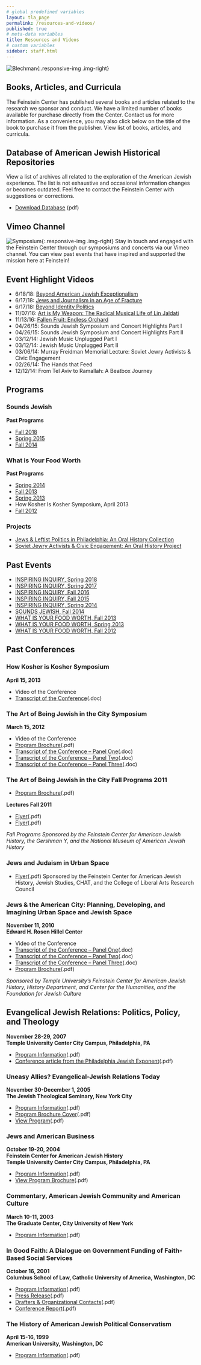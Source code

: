 ```yaml
---
# global predefined variables
layout: tla_page
permalink: /resources-and-videos/
published: true
# meta-data variables
title: Resources and Videos
# custom variables
sidebar: staff.html
---
```

![Blechman]({{site.baseurl}}/media/Blechman-poster-189x300.jpeg){:.responsive-img .img-right}
## Books, Articles, and Curricula
The Feinstein Center has published several books and articles related to the research we sponsor and conduct. We have a limited number of books available for purchase directly from the Center. Contact us for more information. As a convenience, you may also click below on the title of the book to purchase it from the publisher. View list of books, articles, and curricula.

## Database of American Jewish Historical Repositories
View a list of archives all related to the exploration of the American Jewish experience. The list is not exhaustive and occasional information changes or becomes outdated. Feel free to contact the Feinstein Center with suggestions or corrections.
- [Download Database](https://liberalarts.temple.edu/sites/liberalarts/files/ArchiveTableMergedDataupdated10-25-13.pdf) (pdf)

## Vimeo Channel
![Symposium]({{site.baseurl}}/media/Symposium.jpg){:.responsive-img .img-right}
Stay in touch and engaged with the Feinstein Center through our symposiums and concerts via our Vimeo channel. You can view past events that have inspired and supported the mission here at Feinstein!

## Event Highlight Videos
- 6/18/18: [Beyond American Jewish Exceptionalism](https://drive.google.com/file/d/1hc9A0zlY2ikkaJlYxpsAaKkTX-ka-L43/view?usp=sharing)
- 6/17/18: [Jews and Journalism in an Age of Fracture](https://drive.google.com/file/d/1D0cq0ur8P58v1c-MqG7bDwJi5VJACqq0/view)
- 6/17/18: [Beyond Identity Politics](https://drive.google.com/file/d/1NwHWm14kjJi9mS7ScPb_QFVg7t0tAj8B/view)
- 11/07/16: [Art is My Weapon: The Radical Musical Life of Lin Jaldati](https://ensemble.temple.edu/app/plugin/embed.aspx?ID=3VGf3n5PR0OpfVLOLTsukA&isNewPluginEmbed=true&displayTitle=false&startTime=0&autoPlay=false&hideControls=true&showCaptions=false&width=640&height=360&displaySharing=false&displayAnnotations=false&displayAttachments=false&displayLinks=false&displayEmbedCode=false&displayDownloadIcon=false&displayMetaData=true&displayDateProduced=false&displayCaptionSearch=false)
- 11/13/16: [Fallen Fruit: Endless Orchard](https://ensemble.temple.edu/app/plugin/embed.aspx?ID=l3bdoFin_0-ZKvoZtCWkGA&isNewPluginEmbed=true&displayTitle=false&startTime=0&autoPlay=false&hideControls=true&showCaptions=false&width=640&height=360&displaySharing=false&displayAnnotations=false&displayAttachments=false&displayLinks=false&displayEmbedCode=false&displayDownloadIcon=false&displayMetaData=true&displayDateProduced=false&displayCaptionSearch=false)
- 04/26/15: Sounds Jewish Symposium and Concert Highlights Part I
- 04/26/15: Sounds Jewish Symposium and Concert Highlights Part II
- 03/12/14: Jewish Music Unplugged Part I
- 03/12/14: Jewish Music Unplugged Part II
- 03/06/14: Murray Freidman Memorial Lecture: Soviet Jewry Activists & Civic Engagement
- 02/26/14: The Hands that Feed
- 12/12/14: From Tel Aviv to Ramallah: A Beatbox Journey

## Programs

### Sounds Jewish
**Past Programs**
- [Fall 2018](https://drive.google.com/file/d/17kvuHBltqyDU9hHL3qc7b6RcXfjvDBYp/view?usp=sharing)
- [Spring 2015](https://drive.google.com/file/d/1vOi69Sp9OQRgjJolgIHPd7t9ldAuFX57/view?usp=sharing)
- [Fall 2014](https://drive.google.com/file/d/1Ks2NgCHokpQKOKH5M_Xw-zHg67eHJLqv/view?usp=sharing)

### What is Your Food Worth
**Past Programs**
- [Spring 2014](https://drive.google.com/file/d/1wQTf8d0IwJCJYzdUBWTMTQVFGnj5BUQY/view?usp=sharing)
- [Fall 2013](https://drive.google.com/file/d/1Gg1PqFnCDg7GJkU8inh0ZuaET_Ab617K/view?usp=sharing)
- [Spring 2013](https://drive.google.com/file/d/17f8V_mUcvWi6diOq88LLvn-i5rknmyQr/view?usp=sharing)
- How Kosher Is Kosher Symposium, April 2013
- [Fall 2012](https://drive.google.com/file/d/1kFYAZa9BzVopnnWZX1XDvQRHEfGeJvFP/view?usp=sharing)

### Projects
- [Jews & Leftist Politics in Philadelphia: An Oral History Collection](https://liberalarts.temple.edu/sites/liberalarts/files/guidetoJewsandLeftistPoliticsinPhiladelphia.pdf)
- [Soviet Jewry Activists & Civic Engagement: An Oral History Project](https://liberalarts.temple.edu/sites/liberalarts/files/Soviet-Jewry-Report-final.docx)

## Past Events

- [INSPIRING INQUIRY, Spring 2018](https://drive.google.com/file/d/1loIf-HZdM06OUduoyvV-OdnFW0GAMods/view?usp=sharing)
- [INSPIRING INQUIRY, Spring 2017](https://drive.google.com/file/d/1byaor1YZw1DoTUDM-yKzAV7UD8L_5jMh/view?usp=sharing)
- [INSPIRING INQUIRY, Fall 2016](https://drive.google.com/file/d/1x5JjQaahLfqT8SUVwRUo2aQRGBUq8A7y/view?usp=sharing)
- [INSPIRING INQUIRY, Fall 2015](https://drive.google.com/file/d/1lZL_k7pFxOp1vsfuVOwAM_pTKOGN7VJs/view?usp=sharing)
- [INSPIRING INQUIRY, Spring 2014](https://drive.google.com/file/d/1wQTf8d0IwJCJYzdUBWTMTQVFGnj5BUQY/view?usp=sharing)
- [SOUNDS JEWISH, Fall 2014](https://drive.google.com/file/d/1Ks2NgCHokpQKOKH5M_Xw-zHg67eHJLqv/view?usp=sharing)
- [WHAT IS YOUR FOOD WORTH, Fall 2013](https://drive.google.com/file/d/1Gg1PqFnCDg7GJkU8inh0ZuaET_Ab617K/view?usp=sharing)
- [WHAT IS YOUR FOOD WORTH, Spring 2013](https://drive.google.com/file/d/17f8V_mUcvWi6diOq88LLvn-i5rknmyQr/view?usp=sharing)
- [WHAT IS YOUR FOOD WORTH, Fall 2012](https://drive.google.com/file/d/1kFYAZa9BzVopnnWZX1XDvQRHEfGeJvFP/view?usp=sharing)

## Past Conferences

### How Kosher is Kosher Symposium
**April 15, 2013**<br>
- Video of the Conference
- [Transcript of the Conference](https://drive.google.com/file/d/1XT3p-vvy37OId-x6m6uZ1W9zPnE7HHz-/view?usp=sharing)(.doc)

### The Art of Being Jewish in the City Symposium
**March 15, 2012**<br>
- Video of the Conference
- [Program Brochure](https://drive.google.com/file/d/1E61vD_g0opH_UBEm3VemTm2HwvZH8RXU/view?usp=sharing)(.pdf)
- [Transcript of the Conference – Panel One](https://drive.google.com/file/d/1RvHsjAQ4CLEytKbPrcZe8QumUATrWiOe/view?usp=sharing)(.doc)
- [Transcript of the Conference – Panel Two](https://drive.google.com/file/d/1Z8yvQcTbP65I65H4PxLTg2cZgav6ne4Q/view?usp=sharing)(.doc)
- [Transcript of the Conference – Panel Three](https://drive.google.com/file/d/12Plv2qtbZ7LJ3cAXI-vPdndXlwJ3qnJ2/view?usp=sharing)(.doc)

### The Art of Being Jewish in the City Fall Programs 2011
- [Program Brochure](https://drive.google.com/file/d/19v-CXlJ6ruO1KPhR5snrAyel8HenSLYF/view?usp=sharing)(.pdf)<br>

**Lectures Fall 2011**
- [Flyer](https://drive.google.com/file/d/1iBnTysKwrO-oJgqfHs8xQmh3qooeAkPN/view?usp=sharing)(.pdf)
- [Flyer](https://drive.google.com/file/d/1dZHIFjhapaV0y3Fa88PyoZczTSEVvQvY/view?usp=sharing)(.pdf)

_Fall Programs Sponsored by the Feinstein Center for American Jewish History, the Gershman Y, and the National Museum of American Jewish History_

### Jews and Judaism in Urban Space
- [Flyer](https://drive.google.com/file/d/1TloisQ8pfB9rVOREadRJXCfef28pweaB/view?usp=sharing)(.pdf)
Sponsored by the Feinstein Center for American Jewish History, Jewish Studies, CHAT, and the College of Liberal Arts Research Council

### Jews & the American City: Planning, Developing, and Imagining Urban Space and Jewish Space
**November 11, 2010**<br>
**Edward H. Rosen Hillel Center**<br>

- Video of the Conference
- [Transcript of the Conference – Panel One](https://drive.google.com/file/d/12QdpG0avTi4KW-PuiwoZ_6FIO7i8x0Zb/view?usp=sharing)(.doc)
- [Transcript of the Conference – Panel Two](https://drive.google.com/file/d/1eqJoEbKCMQTr4yuC3maTVuxAPzjGTtO8/view?usp=sharing)(.doc)
- [Transcript of the Conference – Panel Three](https://drive.google.com/file/d/1VSrB4BrdKao8uOF5f57DwyyUZ3tJUt4z/view?usp=sharing)(.doc)
- [Program Brochure](https://drive.google.com/file/d/1puwHDLVAXBXK2QcbewRDPL5PTkyCtSPc/view?usp=sharing)(.pdf)

_Sponsored by Temple University’s Feinstein Center for American Jewish History, History Department, and Center for the Humanities, and the Foundation for Jewish Culture_

## Evangelical Jewish Relations: Politics, Policy, and Theology
**November 28-29, 2007**<br>
**Temple University Center City Campus, Philadelphia, PA**<br>

- [Program Information](https://drive.google.com/file/d/1Blv-EOgURKi0IKuZaolh8ki8dB7nqwY1/view?usp=sharing)(.pdf)
- [Conference article from the Philadelphia Jewish Exponent](https://drive.google.com/file/d/1M_j6C5TrJPC7eQ1idImYyUPiciHVNbbH/view?usp=sharing)(.pdf)

### Uneasy Allies? Evangelical-Jewish Relations Today
**November 30-December 1, 2005**<br>
**The Jewish Theological Seminary, New York City**<br>

- [Program Information](https://drive.google.com/file/d/1zfLibyoU1sz79BkrjcV5tNnZULRTo5Yr/view?usp=sharing)(.pdf)
- [Program Brochure Cover](https://drive.google.com/file/d/1z7MLdteB74XVVNKBnE1Gspq1yQUBUtwe/view?usp=sharing)(.pdf)
- [View Program](https://drive.google.com/file/d/1p1-9ATdZp1zuZ9WPf8YwrNAY3dUdpyGN/view?usp=sharing)(.pdf)

### Jews and American Business
**October 19-20, 2004**<br>
**Feinstein Center for American Jewish History**<br>
**Temple University Center City Campus, Philadelphia, PA**<br>

- [Program Information](https://drive.google.com/file/d/1VOthBtxSc6lHtN8g_sDuqCsWE7v5I5BR/view?usp=sharing)(.pdf)
- [View Program Brochure](https://drive.google.com/file/d/1UeXP7-kilKynSKnCn5o7-MG1sv0u05MS/view?usp=sharing)(.pdf)

### Commentary, American Jewish Community and American Culture
**March 10-11, 2003**<br>
**The Graduate Center, City University of New York**<br>

- [Program Information](https://drive.google.com/file/d/1e_xJJ9lkc8o0i3-Ak01MEtmCnTIaMkzq/view?usp=sharing)(.pdf)

### In Good Faith: A Dialogue on Government Funding of Faith-Based Social Services
**October 16, 2001**<br>
**Columbus School of Law, Catholic University of America, Washington, DC**<br>

- [Program Information](https://drive.google.com/file/d/1zC63Z6GnypnDcF5j9igkSnFUDScKzAFN/view?usp=sharing)(.pdf)
- [Press Release](https://drive.google.com/file/d/11EKIbqWA6dC1R4s1lwYXWt0Tn5kN7rSH/view?usp=sharing)(.pdf)
- [Drafters & Organizational Contacts](https://drive.google.com/file/d/1RB2vatwEs0bio8kGo0E3Z8V3uTQhQR26/view?usp=sharing)(.pdf)
- [Conference Report](https://drive.google.com/file/d/1mADfz0nWtWzi8CbZ0O6x8Kd9EaRZo6Iv/view?usp=sharing)(.pdf)

### The History of American Jewish Political Conservatism
**April 15-16, 1999**<br>
**American University, Washington, DC**<br>

- [Program Information](https://drive.google.com/file/d/1VmkguhnrfH-uoBaDO2GquaDyw5bVeQhT/view?usp=sharing)(.pdf)
